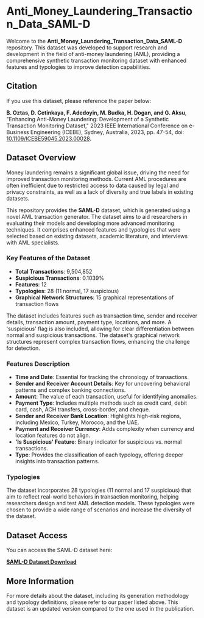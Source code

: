 # Anti_Money_Laundering_Transaction_Data_SAML-D

Welcome to the **Anti_Money_Laundering_Transaction_Data_SAML-D** repository. This dataset was developed to support research and development in the field of anti-money laundering (AML), providing a comprehensive synthetic transaction monitoring dataset with enhanced features and typologies to improve detection capabilities.

## Citation

If you use this dataset, please reference the paper below:

**B. Oztas, D. Cetinkaya, F. Adedoyin, M. Budka, H. Dogan, and G. Aksu**, "Enhancing Anti-Money Laundering: Development of a Synthetic Transaction Monitoring Dataset," 2023 IEEE International Conference on e-Business Engineering (ICEBE), Sydney, Australia, 2023, pp. 47-54, doi: [10.1109/ICEBE59045.2023.00028](https://ieeexplore.ieee.org/document/10356193).

## Dataset Overview

Money laundering remains a significant global issue, driving the need for improved transaction monitoring methods. Current AML procedures are often inefficient due to restricted access to data caused by legal and privacy constraints, as well as a lack of diversity and true labels in existing datasets.

This repository provides the **SAML-D** dataset, which is generated using a novel AML transaction generator. The dataset aims to aid researchers in evaluating their models and developing more advanced monitoring techniques. It comprises enhanced features and typologies that were selected based on existing datasets, academic literature, and interviews with AML specialists.

### Key Features of the Dataset

- **Total Transactions**: 9,504,852
- **Suspicious Transactions**: 0.1039%
- **Features**: 12
- **Typologies**: 28 (11 normal, 17 suspicious)
- **Graphical Network Structures**: 15 graphical representations of transaction flows

The dataset includes features such as transaction time, sender and receiver details, transaction amount, payment type, locations, and more. A 'suspicious' flag is also included, allowing for clear differentiation between normal and suspicious transactions. The dataset's graphical network structures represent complex transaction flows, enhancing the challenge for detection.

### Features Description

- **Time and Date**: Essential for tracking the chronology of transactions.
- **Sender and Receiver Account Details**: Key for uncovering behavioral patterns and complex banking connections.
- **Amount**: The value of each transaction, useful for identifying anomalies.
- **Payment Type**: Includes multiple methods such as credit card, debit card, cash, ACH transfers, cross-border, and cheque.
- **Sender and Receiver Bank Location**: Highlights high-risk regions, including Mexico, Turkey, Morocco, and the UAE.
- **Payment and Receiver Currency**: Adds complexity when currency and location features do not align.
- **'Is Suspicious' Feature**: Binary indicator for suspicious vs. normal transactions.
- **Type**: Provides the classification of each typology, offering deeper insights into transaction patterns.

### Typologies

The dataset incorporates 28 typologies (11 normal and 17 suspicious) that aim to reflect real-world behaviors in transaction monitoring, helping researchers design and test AML detection models. These typologies were chosen to provide a wide range of scenarios and increase the diversity of the dataset.

## Dataset Access

You can access the SAML-D dataset here:

[**SAML-D Dataset Download**]([link_to_dataset](https://www.kaggle.com/datasets/berkanoztas/synthetic-transaction-monitoring-dataset-aml))

## More Information

For more details about the dataset, including its generation methodology and typology definitions, please refer to our paper listed above. This dataset is an updated version compared to the one used in the publication.
